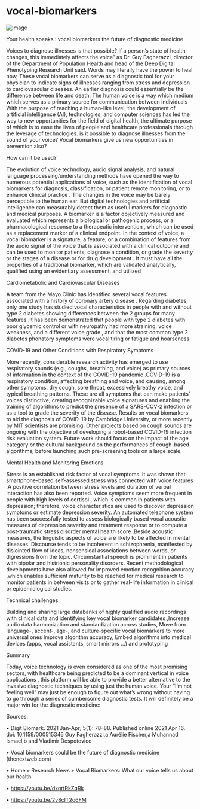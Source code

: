 # vocal-biomarkers
![image](https://user-images.githubusercontent.com/124357947/216839488-6113aa0f-0ec4-40b2-a3fd-ca80b8f29297.png)

Your health speaks : vocal biomarkers the future of diagnostic  medicine
 
Voices to diagnose illnesses is that possible?
If a person’s state of health changes, this immediately affects the voice”  as Dr. Guy Fagherazzi, director of the Department of Population Health and head of the Deep Digital Phenotyping Research Unit said. Words may literally have the power to heal now, These vocal biomarkers can serve as a diagnostic tool for your physician to indicate signs of illnesses ranging from stress and depression to cardiovascular diseases. An earlier diagnosis could essentially be the difference between life and death. The human voice is a way which medium which serves as a primary source for communication between individuals With the purpose of reaching a human-like level, the development of artificial intelligence (AI), technologies, and computer sciences has led the way to new opportunities for the field of digital health, the ultimate purpose of which is to ease the lives of people and healthcare professionals through the leverage of technologies. is it possible to diagnose illnesses from the sound of your voice? Vocal biomarkers give us new opportunities in prevention also?

How can it be used? 

 The evolution of voice technology, audio signal analysis, and natural language processing/understanding methods have opened the way to numerous potential applications of voice, such as the identification of vocal biomarkers for diagnosis, classification, or patient remote monitoring, or to enhance clinical practice . The changes in the voice may be barely perceptible to the human ear. But digital technologies and artificial intelligence can measurably detect them as useful markers for diagnostic and medical purposes.  A biomarker is a factor objectively measured and evaluated which represents a biological or pathogenic process, or a pharmacological response to a therapeutic intervention , which can be used as a replacement marker of a clinical endpoint.  In the context of voice, a vocal biomarker is a signature, a feature, or a combination of features from the audio signal of the voice that is associated with a clinical outcome and can be used to monitor patients, diagnose a condition, or grade the severity or the stages of a disease or for drug development . It must have all the properties of a traditional biomarker, which are validated analytically, qualified using an evidentiary assessment, and utilized
 

Cardiometabolic and Cardiovascular Diseases

A team from the Mayo Clinic has identified several vocal features associated with a history of coronary artery disease . Regarding diabetes, only one study has studied vocal characteristics in people with and without type 2 diabetes showing differences between the 2 groups for many features .It has been demonstrated that people with type 2 diabetes with poor glycemic control or with neuropathy had more straining, voice weakness, and a different voice grade , and that the most common type 2 diabetes phonatory symptoms were vocal tiring or fatigue and hoarseness 

COVID-19 and Other Conditions with Respiratory Symptoms

More recently, considerable research activity has emerged to use respiratory sounds (e.g., coughs, breathing, and voice) as primary sources of information in the context of the COVID-19 pandemic .COVID-19 is a respiratory condition, affecting breathing and voice, and causing, among other symptoms, dry cough, sore throat, excessively breathy voice, and typical breathing patterns. These are all symptoms that can make patients' voices distinctive, creating recognizable voice signatures and enabling the training of algorithms to predict the presence of a SARS-COV-2 infection or as a tool to grade the severity of the disease. Results on vocal biomarkers to aid the diagnosis of COVID-19 by Cambridge University, or more recently by MIT scientists  are promising. Other projects based on cough sounds are ongoing with the objective of developing a robot-based COVID-19 infection risk evaluation system. Future work should focus on the impact of the age category or the cultural background on the performances of cough-based algorithms, before launching such pre-screening tools on a large scale.

Mental Health and Monitoring Emotions

Stress is an established risk factor of vocal symptoms. It was shown that smartphone-based self-assessed stress was connected with voice features .A positive correlation between stress levels and duration of verbal interaction has also been reported. Voice symptoms seem more frequent in people with high levels of cortisol , which is common in patients with depression; therefore, voice characteristics are used to discover depression symptoms or estimate depression severity. An automated telephone system has been successfully tested to assess biologically based vocal acoustic measures of depression severity and treatment response or to compute a post-traumatic stress disorder mental health score .Beside acoustic measures, the linguistic aspects of voice are likely to be affected in mental diseases. Discourse tends to be incoherent in schizophrenia, manifested by disjointed flow of ideas, nonsensical associations between words, or digressions from the topic. Circumstantial speech is prominent in patients with bipolar and histrionic personality disorders. Recent methodological developments have also allowed for improved emotion recognition accuracy ,which enables sufficient maturity to be reached for medical research to monitor patients in between visits or to gather real-life information in clinical or epidemiological studies.

Technical challenges

Building and sharing large databanks of highly qualified audio recordings with clinical data and identifying key vocal biomarker candidates ,Increase audio data harmonization and standardization across studies, Move from language-, accent-, age-, and culture-specific vocal biomarkers to more universal ones Improve algorithm accuracy, Embed algorithms into medical devices (apps, vocal assistants, smart mirrors …) and prototyping

Summary


 Today, voice technology is even considered as one of the most promising sectors, with healthcare being predicted to be a dominant vertical in voice applications , this platform will be able to provide a better alternative to the invasive diagnostic techniques by using just the human voice. Your “I’m not feeling well” may just be enough to figure out what’s wrong without having to go through a series of cumbersome diagnostic tests. It will definitely be a major win for the diagnostic medicine:
 
Sources:


•	Digit Biomark. 2021 Jan-Apr; 5(1): 78–88.
Published online 2021 Apr 16. doi: 10.1159/000515346
Guy Fagherazzi,a Aurélie Fischer,a Muhannad Ismael,b and Vladimir Despotovicc

•	Vocal biomarkers could be the future of diagnostic medicine (thenextweb.com)

•	Home » Research News » Vocal Biomarkers: What our voice tells us about our health

•	https://youtu.be/dxqrtRkZqRk

•	https://youtu.be/2v8cIT2o6FM




